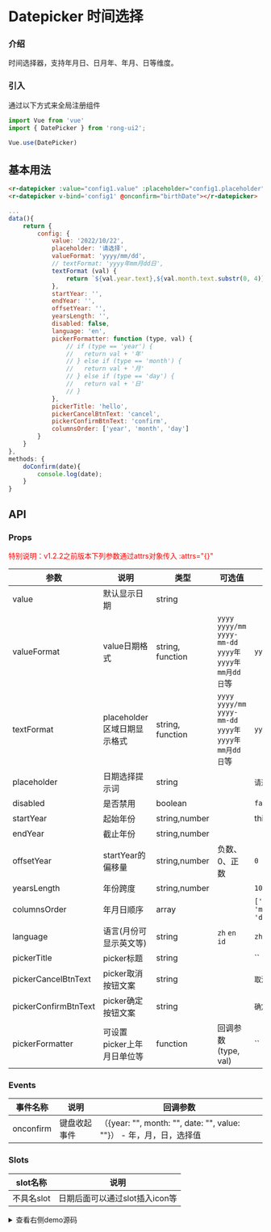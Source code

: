 # Datepicker 时间选择


<div class="r-doc-card">

### 介绍
时间选择器，支持年月日、日月年、年月、日等维度。
</div>



<div class="r-doc-card">

### 引入
通过以下方式来全局注册组件
```js
import Vue from 'vue'
import { DatePicker } from 'rong-ui2';

Vue.use(DatePicker)
```
</div>




## 基本用法
<div class="r-doc-card">

```html
<r-datepicker :value="config1.value" :placeholder="config1.placeholder" @onconfirm="birthDate"></r-datepicker>
<r-datepicker v-bind='config1' @onconfirm="birthDate"></r-datepicker>
```

```js
...
data(){
	return {
		config: {
			value: '2022/10/22',
			placeholder: '请选择',
			valueFormat: 'yyyy/mm/dd',
			// textFormat: 'yyyy年mm月dd日',
			textFormat (val) {
				return `${val.year.text},${val.month.text.substr(0, 4)},${val.day.text}`
			},
			startYear: '',
			endYear: '',
			offsetYear: '',
			yearsLength: '',
			disabled: false,
			language: 'en',
			pickerFormatter: function (type, val) {
				// if (type == 'year') {
				//   return val + '年'
				// } else if (type == 'month') {
				//   return val + '月'
				// } else if (type == 'day') {
				//   return val + '日'
				// }
			},
			pickerTitle: 'hello',
			pickerCancelBtnText: 'cancel',
			pickerConfirmBtnText: 'confirm',
			columnsOrder: ['year', 'month', 'day']
		}
	}
},
methods: {
	doConfirm(date){
		console.log(date);
	}
}
```
</div>




## API

<div class="r-doc-card">

### Props
<font color='red'>特别说明：v1.2.2之前版本下列参数通过attrs对象传入 :attrs="{}"</font>

| 参数      | 说明    | 类型      | 可选值       | 默认值   |
|---------- |-------- |---------- |-------------  |-------- |
| value | 默认显示日期 | string | | |
| valueFormat | value日期格式 | string, function | `yyyy` `yyyy/mm` `yyyy-mm-dd` `yyyy年` `yyyy年mm月dd日`等 |  `yyyy/mm/dd` |
| textFormat | placeholder区域日期显示格式 | string, function | `yyyy` `yyyy/mm` `yyyy-mm-dd` `yyyy年` `yyyy年mm月dd日`等 |  `yyyy/mm/dd` |
| placeholder  | 日期选择提示词    | string   |  | `请选择日期` |
| disabled  | 是否禁用   | boolean   |  | `false` |
| startYear  | 起始年份    | string,number   |  |  this year |
| endYear  | 截止年份    | string,number   |  |  |
| offsetYear  | startYear的偏移量    | string,number   | 负数、0、正数 | `0` |
| yearsLength  | 年份跨度    | string,number   |  | `10` |
| columnsOrder  | 年月日顺序    | array   |  | `['year', 'month', 'day']` |
| language  | 语言(月份可显示英文等)    | string   | `zh` `en` `id` | `zh` |
| pickerTitle  | picker标题   | string   |  | `` |
| pickerCancelBtnText  | picker取消按钮文案   | string   |  | `取消` |
| pickerConfirmBtnText  | picker确定按钮文案   | string   |  | `确定` |
| pickerFormatter  | 可设置picker上年月日单位等   | function   | 回调参数(type, val) | `` |
</div>



<div class="r-doc-card">

### Events

| 事件名称      | 说明    | 回调参数      |
|---------- |-------- |---------- |
| onconfirm  | 键盘收起事件    | （{year: "", month: "", date: "", value: ""}） - 年，月，日，选择值 |
</div>



<div class="r-doc-card">

### Slots
| slot名称      | 说明    |
|---------- |-------- |
| 不具名slot  | 日期后面可以通过slot插入icon等    |
</div>


<details>
  <summary>查看右侧demo源码</summary>
  <div class="r-doc-card">
  {{demo}}
  </div>
</details>
